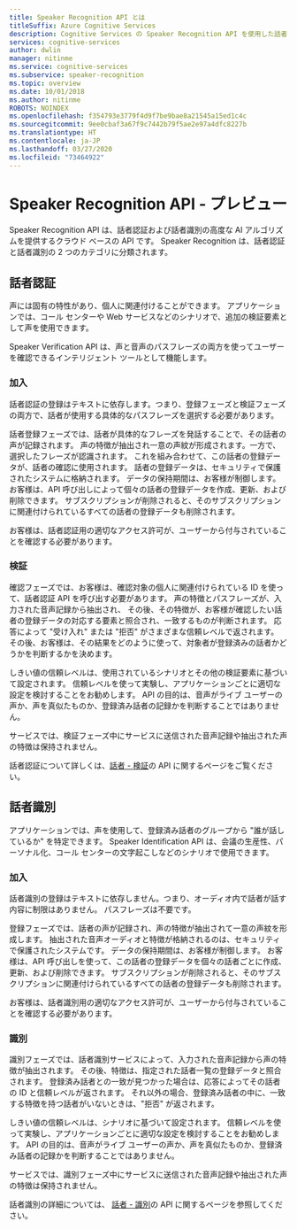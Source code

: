 ```yaml
---
title: Speaker Recognition API とは
titleSuffix: Azure Cognitive Services
description: Cognitive Services の Speaker Recognition API を使用した話者認証および話者識別。
services: cognitive-services
author: dwlin
manager: nitinme
ms.service: cognitive-services
ms.subservice: speaker-recognition
ms.topic: overview
ms.date: 10/01/2018
ms.author: nitinme
ROBOTS: NOINDEX
ms.openlocfilehash: f354793e3779f4d9f7be9bae8a21545a15ed1c4c
ms.sourcegitcommit: 9ee0cbaf3a67f9c7442b79f5ae2e97a4dfc8227b
ms.translationtype: HT
ms.contentlocale: ja-JP
ms.lasthandoff: 03/27/2020
ms.locfileid: "73464922"
---
```

# <a name="speaker-recognition-api---preview"></a>Speaker Recognition API - プレビュー

Speaker Recognition API は、話者認証および話者識別の高度な AI アルゴリズムを提供するクラウド ベースの API です。 Speaker Recognition は、話者認証と話者識別の 2 つのカテゴリに分類されます。

## <a name="speaker-verification"></a>話者認証

声には固有の特性があり、個人に関連付けることができます。  アプリケーションでは、コール センターや Web サービスなどのシナリオで、追加の検証要素として声を使用できます。

Speaker Verification API は、声と音声のパスフレーズの両方を使ってユーザーを確認できるインテリジェント ツールとして機能します。

### <a name="enrollment"></a>加入

話者認証の登録はテキストに依存します。つまり、登録フェーズと検証フェーズの両方で、話者が使用する具体的なパスフレーズを選択する必要があります。

話者登録フェーズでは、話者が具体的なフレーズを発話することで、その話者の声が記録されます。 声の特徴が抽出され一意の声紋が形成されます。一方で、選択したフレーズが認識されます。 これを組み合わせて、この話者の登録データが、話者の確認に使用されます。 話者の登録データは、セキュリティで保護されたシステムに格納されます。 データの保持期間は、お客様が制御します。 お客様は、API 呼び出しによって個々の話者の登録データを作成、更新、および削除できます。  サブスクリプションが削除されると、そのサブスクリプションに関連付けられているすべての話者の登録データも削除されます。

お客様は、話者認証用の適切なアクセス許可が、ユーザーから付与されていることを確認する必要があります。

### <a name="verification"></a>検証

確認フェーズでは、お客様は、確認対象の個人に関連付けられている ID を使って、話者認証 API を呼び出す必要があります。  声の特徴とパスフレーズが、入力された音声記録から抽出され、 その後、その特徴が、お客様が確認したい話者の登録データの対応する要素と照合され、一致するものが判断されます。  応答によって "受け入れ" または "拒否" がさまざまな信頼レベルで返されます。  その後、お客様は、その結果をどのように使って、対象者が登録済みの話者かどうかを判断するかを決めます。

しきい値の信頼レベルは、使用されているシナリオとその他の検証要素に基づいて設定されます。 信頼レベルを使って実験し、アプリケーションごとに適切な設定を検討することをお勧めします。 API の目的は、音声がライブ ユーザーの声か、声を真似たものか、登録済み話者の記録かを判断することではありません。

サービスでは、検証フェーズ中にサービスに送信された音声記録や抽出された声の特徴は保持されません。

話者認証について詳しくは、[話者 - 検証](https://westus.dev.cognitive.microsoft.com/docs/services/563309b6778daf02acc0a508/operations/563309b7778daf06340c9652)の API に関するページをご覧ください。

## <a name="speaker-identification"></a>話者識別

アプリケーションでは、声を使用して、登録済み話者のグループから "誰が話しているか" を特定できます。 Speaker Identification API は、会議の生産性、パーソナル化、コール センターの文字起こしなどのシナリオで使用できます。

### <a name="enrollment"></a>加入

話者識別の登録はテキストに依存しません。つまり、オーディオ内で話者が話す内容に制限はありません。 パスフレーズは不要です。

登録フェーズでは、話者の声が記録され、声の特徴が抽出されて一意の声紋を形成します。 抽出された音声オーディオと特徴が格納されるのは、セキュリティで保護されたシステムです。 データの保持期間は、お客様が制御します。 お客様は、API 呼び出しを使って、この話者の登録データを個々の話者ごとに作成、更新、および削除できます。 サブスクリプションが削除されると、そのサブスクリプションに関連付けられているすべての話者の登録データも削除されます。

お客様は、話者識別用の適切なアクセス許可が、ユーザーから付与されていることを確認する必要があります。

### <a name="identification"></a>識別

識別フェーズでは、話者識別サービスによって、入力された音声記録から声の特徴が抽出されます。 その後、特徴は、指定された話者一覧の登録データと照合されます。 登録済み話者との一致が見つかった場合は、応答によってその話者の ID と信頼レベルが返されます。  それ以外の場合、登録済み話者の中に、一致する特徴を持つ話者がいないときは、"拒否" が返されます。

しきい値の信頼レベルは、シナリオに基づいて設定されます。 信頼レベルを使って実験し、アプリケーションごとに適切な設定を検討することをお勧めします。 API の目的は、音声がライブ ユーザーの声か、声を真似たものか、登録済み話者の記録かを判断することではありません。

サービスでは、識別フェーズ中にサービスに送信された音声記録や抽出された声の特徴は保持されません。

話者識別の詳細については、 [話者 - 識別](https://westus.dev.cognitive.microsoft.com/docs/services/563309b6778daf02acc0a508/operations/5645c068e597ed22ec38f42e)の API に関するページを参照してください。
